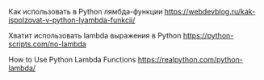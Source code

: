 Как использовать в Python лямбда-функции
https://webdevblog.ru/kak-ispolzovat-v-python-lyambda-funkcii/

Хватит использовать lambda выражения в Python
https://python-scripts.com/no-lambda

How to Use Python Lambda Functions
https://realpython.com/python-lambda/
